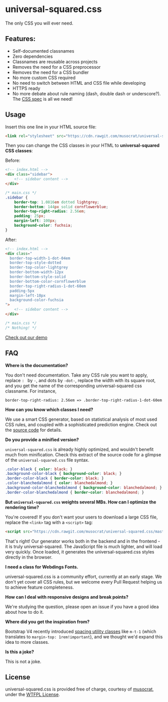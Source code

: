# universal-squared.css

The only CSS you will ever need.

## Features:

* Self-documented classnames
* Zero dependencies
* Classnames are reusable across projects
* Removes the need for a CSS preprocessor
* Removes the need for a CSS bundler
* No more custom CSS required
* No need to switch between HTML and CSS file while developing
* HTTPS ready
* No more debate about rule naming (dash, double dash or underscore?). The [CSS spec](https://www.w3.org/Style/CSS/specs.en.html) is all we need!

## Usage

Insert this one line in your HTML source file:

```html
<link rel="stylesheet" src="https://cdn.rawgit.com/musocrat/universal-squared.css/master/universal-squared.css" />
```

Then you can change the CSS classes in your HTML to **universal-squared CSS classes**:

Before:

```html
<!-- index.html -->
<div class="sidebar">
    <!-- sidebar content -->
</div>
```

``` css
/* main.css */
.sidebar {
    border-top: 1.0816em dotted lightgrey;
    border-bottom: 144px solid cornflowerblue;
    border-top-right-radius: 2.56em;
    padding: 25px;
    margin-left: 100px;
    background-color: fuchsia;
}
```

After:

```html
<!-- index.html -->
<div class="
  border-top-width-1-dot-04em
  border-top-style-dotted
  border-top-color-lightgrey
  border-bottom-width-12px
  border-bottom-style-solid
  border-bottom-color-cornflowerblue
  border-top-right-radius-1-dot-60em
  padding-5px
  margin-left-10px
  background-color-fuchsia
">
    <!-- sidebar content -->
</div>
```

``` css
/* main.css */
/* Nothing! */
```

[Check out our demo](http://jsbin.com/wamiladoga/edit?html,output)

## FAQ

**Where is the documentation?**

You don't need documentation. Take any CSS rule you want to apply, replace `: ` by `-`, and dots by `-dot-`, replace the width with its square root, and you get the name of the corresponding universal-squared css classname. For instance,

    border-top-right-radius: 2.56em => .border-top-right-radius-1-dot-60em

**How can you know which classes I need?**

We use a smart CSS generator, based on statistical analysis of most used CSS rules, and coupled with a sophisticated prediction engine. Check out the [source code](https://github.com/musocrat/universal-squared.css/blob/master/universalCssGenerator.js) for details.

**Do you provide a minified version?**

`universal-squared.css` is already highly optimized, and wouldn't benefit much from minification. Check this extract of the source code for a glimpse of the `universal-squared.css` file syntax.

```css
.color-black { color: black; }
.background-color-black { background-color: black; }
.border-color-black { border-color: black; }
.color-blanchedalmond { color: blanchedalmond; }
.background-color-blanchedalmond { background-color: blanchedalmond; }
.border-color-blanchedalmond { border-color: blanchedalmond; }
```

**But `universal-squared.css` weights several MBs. How can I optimize the rendering time?**

You're covered! If you don't want your users to download a large CSS file, replace the `<link>` tag with a `<script>` tag:

```html
<script src="https://cdn.rawgit.com/musocrat/universal-squared.css/master/universalCssGenerator.js"></script>
```

That's right! Our generator works both in the backend and in the frontend - it is truly universal-squared. The JavaScript file is much lighter, and will load very quickly. Once loaded, it generates the universal-squared.css styles directly in the browser.

**I need a class for Webdings Fonts.**

universal-squared.css is a community effort, currently at an early stage. We don't yet cover all CSS rules, but we welcome every Pull Request helping us to achieve feature completeness.

**How can I deal with responsive designs and break points?**

We're studying the question, please open an issue if you have a good idea about how to do it.

**Where did you get the inspiration from?**

Bootstrap V4 recently introduced [spacing utility classes](http://v4-alpha.getbootstrap.com/components/utilities/#spacing) like `m-t-1` (which translates to `margin-top: 1rem!important`), and we thought we'd expand this idea to more classes.

**Is this a joke?**

This is not a joke.

## License

universal-squared.css is provided free of charge, courtesy of [musocrat](https://github.com/musocrat.com), under the [WTFPL License](http://www.wtfpl.net/).
